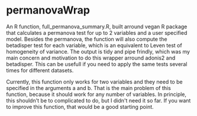 # permanovaWrap
An R function, full_permanova_summary.R, built arround vegan R package that calculates a permanova test for up to 2 variables and a user specified model. Besides the permanova, the function will also compute the betadisper test for each variable, which is an equivalent to Leven test of homogeneity of variance. The output is tidy and pipe frindly, which was my main concern and motivation to do this wrapper arround adonis2 and betadisper. This can be usefull if you need to apply the same tests several times for different datasets.  

Currently, this function only works for two variables and they need to be specified in the arguments a and b. That is the main problem of this function, because it should work for any number of variables. In principle, this shouldn't be to complicated to do, but I didn't need it so far. If you want to improve this function, that would be a good starting point.
